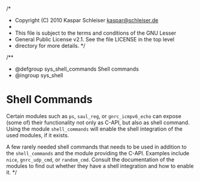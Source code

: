 /*
 * Copyright (C) 2010 Kaspar Schleiser <kaspar@schleiser.de>
 *
 * This file is subject to the terms and conditions of the GNU Lesser
 * General Public License v2.1. See the file LICENSE in the top level
 * directory for more details.
 */

/**
 * @defgroup    sys_shell_commands Shell commands
 * @ingroup     sys_shell

Shell Commands
==============

Certain modules such as `ps`, `saul_reg`, or `gnrc_icmpv6_echo` can expose
(some of) their functionality not only as C-API, but also as shell command.
Using the module `shell_commands` will enable the shell integration of the used
modules, if it exists.

A few rarely needed shell commands that needs to be used in addition to the
`shell_commands` and the module providing the C-API. Examples include `nice`,
`gnrc_udp_cmd`, or `random_cmd`. Consult the documentation of the modules to
find out whether they have a shell integration and how to enable it.
 */
